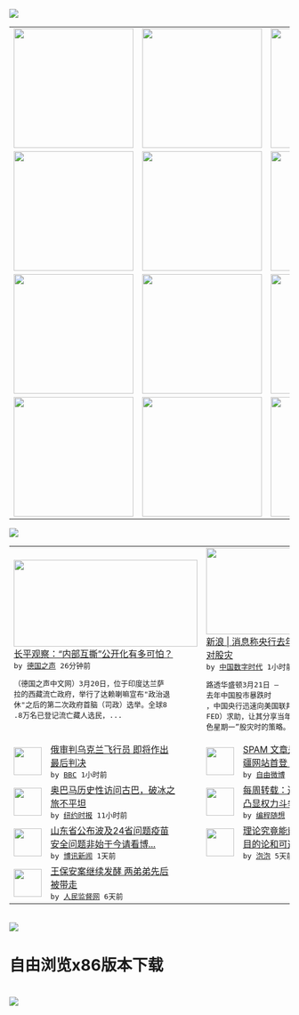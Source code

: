 

<a href="https://github.com/greatfire/z/raw/master/FreeBrowser.apk"><img src="https://raw.githubusercontent.com/greatfire/wiki/master/x/header.png" /></a><table><tr><td width="262" align="center" valign="center"><a href="https://github.com/greatfire/wiki/wiki/nyt" title="纽约时报中文网 国际纵览"><img src="https://raw.githubusercontent.com/greatfire/wiki/master/x/nyt_flag.png" width="215"/></a></td><td width="262" align="center" valign="center"><a href="https://github.com/greatfire/wiki/wiki/dw" title=""><img src="https://raw.githubusercontent.com/greatfire/wiki/master/x/dw_flag.png" width="215"/></a></td><td width="262" align="center" valign="center"><a href="https://github.com/greatfire/wiki/wiki/rmjd" title=""><img src="https://raw.githubusercontent.com/greatfire/wiki/master/x/rmjd_flag.png" width="215"/></a></td></tr><tr><td width="262" align="center" valign="center"><a href="https://github.com/paopaonetizen/website" title="泡泡 - 未经审查的互联网信息"><img src="https://raw.githubusercontent.com/greatfire/wiki/master/x/pp_flag.png" width="215"/></a></td><td width="262" align="center" valign="center"><a href="https://github.com/getlantern/mirror" title="以及自由微博和GreatFire.org官方中文论坛"><img src="https://raw.githubusercontent.com/greatfire/wiki/master/x/lantern_flag.png" width="215"/></a></td><td width="262" align="center" valign="center"><a href="https://github.com/cdtmirrors/m/" title=""><img src="https://raw.githubusercontent.com/greatfire/wiki/master/x/cdt_flag.png" width="215"/></a></td></tr><tr><td width="262" align="center" valign="center"><a href="https://github.com/program-think/blog" title="编程随想的博客"><img src="https://raw.githubusercontent.com/greatfire/wiki/master/x/pt_flag.png" width="215"/></a></td><td width="262" align="center" valign="center"><a href="https://github.com/greatfire/wiki/wiki/bbc" title=""><img src="https://raw.githubusercontent.com/greatfire/wiki/master/x/bbc_flag.png" width="215"/></a></td><td width="262" align="center" valign="center"><a href="https://github.com/freeweibo/s" title="自由微博 - 匿名和不受屏蔽的新浪微博搜索"><img src="https://raw.githubusercontent.com/greatfire/wiki/master/x/fw_flag.png" width="215"/></a></td></tr><tr><td width="262" align="center" valign="center"><a href="https://github.com/greatfire/wiki/wiki/google" title=""><img src="https://raw.githubusercontent.com/greatfire/wiki/master/x/google_flag.png" width="215"/></a></td><td width="262" align="center" valign="center"><a href="https://github.com/bxnews/boxun" title=""><img src="https://raw.githubusercontent.com/greatfire/wiki/master/x/bx_flag.png" width="215"/></a></td><td width="262" align="center" valign="center"><a href="https://github.com/greatfire/wiki/wiki/open-source" title="欢迎访问GreatFire.org开发者项目网站"><img src="https://raw.githubusercontent.com/greatfire/wiki/master/x/open-source_flag.png" width="215"/></a></td></tr></table><img src="https://raw.githubusercontent.com/greatfire/wiki/master/x/newsfeed text.png" /><table cols="4"><tr><td colspan="2" width="380"><a href="http://dw.com/p/1IH5V?maca=chi-GK-text-greatfire-all-chinese-15625-xml-mrss"><img src="http://www.dw.com/image/0,,19129683_302,00.jpg" width="330" height="156"/></a></br><a href="http://dw.com/p/1IH5V?maca=chi-GK-text-greatfire-all-chinese-15625-xml-mrss">长平观察：“内部互撕”公开化有多可怕？</a></br><kbd> by <a href="http://dw.de">德国之声</a> 26分钟前 </kbd></br><pre>（德国之声中文网）3月20日，位于印度达兰萨<br/>拉的西藏流亡政府，举行了达赖喇嘛宣布"政治退<br/>休"之后的第二次政府首脑（司政）选举。全球8<br/>.8万名已登记流亡藏人选民，...</pre></td><td colspan="2" width="380"><a href="http://feedproxy.google.com/~r/chinadigitaltimes/IyPt/~3/Sfw5SVflMpo/"><img src="http://i1.wp.com/chinadigitaltimes.net/chinese/files/2016/03/1fFj-fxqnski7790008.jpg?resize=550%2C344" width="330" height="156"/></a></br><a href="http://feedproxy.google.com/~r/chinadigitaltimes/IyPt/~3/Sfw5SVflMpo/">新浪 | 消息称央行去年询问美联储如何应<br/>对股灾</a></br><kbd> by <a href="http://chinadigitaltimes.net/chinese/">中国数字时代</a> 1小时前 </kbd></br><pre>路透华盛顿3月21日 – 去年中国股市暴跌时<br/>，中国央行迅速向美国联邦储备委员会（美联储/<br/>FED）求助，让其分享当年应对1987年“黑<br/>色星期一”股灾时的策略。这次...</pre></td></tr><tr><td><img src="http://a.files.bbci.co.uk/worldservice/live/assets/images/2016/03/21/160321141322_savchenko_pilot_trial_144x81_afp_nocredit.jpg" width="50" height="50"/></td><td width="280"><a href="http://www.bbc.com/zhongwen/simp/world/2016/03/160321_savchenko_trial">俄审判乌克兰飞行员 即将作出<br/>最后判决</a></br><kbd> by <a href="http://www.bbc.co.uk/zhongwen/simp">BBC</a> 1小时前 </kbd></td><td><img src="http://ww1.sinaimg.cn/large/006oZBFXgw1f24qzt0zcxj3094068dfz.jpg" width="50" height="50"/></td><td width="280"><a href="https://freeweibo.com/weibo/3955566063360597">SPAM 文章是他写的么？新<br/>疆网站首登？这几天微信...</a></br><kbd> by <a href="https://freeweibo.com/">自由微博</a> 3小时前 </kbd></td></tr><tr><td><img src="http://static01.nyt.com/images/2016/03/20/world/20160320prexy-hp-slide-8FW0/20160320prexy-hp-slide-8FW0-articleLarge-v2.jpg" width="50" height="50"/></td><td width="280"><a href="https://d3qlz4p8smvoli.cloudfront.net/world/20160321/c21prexy/">奥巴马历史性访问古巴，破冰之<br/>旅不平坦</a></br><kbd> by <a href="http://m.cn.nytimes.com/">纽约时报</a> 11小时前 </kbd></td><td><img src="http://lh5.googleusercontent.com/LyvA_7X_de5kLfjnL4NsJuqGcwbpfgCUzCMj9BkAuE1qyZAjkAcBaxFI9zxUWwzIcJjfgjaxBSs8QxSTaUbjeW2zIe_F6r3ERmIcCHf45btE6VH3OIxzw7d1u1o3CmIT7bVzPn95PnA" width="50" height="50"/></td><td width="280"><a href="http://feedproxy.google.com/~r/programthink/~3/rrDQpg3qSFs/weekly-share-98.html">每周转载：近期朝廷高层乱象，<br/>凸显权力斗争加剧</a></br><kbd> by <a href="http://program-think.blogspot.com">编程随想</a> 11小时前 </kbd></td></tr><tr><td><img src="http://www.boxun.com/news/images/2016/03/201603212158china1.jpg" width="50" height="50"/></td><td width="280"><a href="http://www.boxun.com/news/gb/china/2016/03/201603212158.shtml">山东省公布波及24省问题疫苗<br/>安全问题非始于今请看博...</a></br><kbd> by <a href="http://www.boxun.com">博讯新闻</a> 1天前 </kbd></td><td><img src="https://raw.githubusercontent.com/greatfire/wiki/master/x/pp_logo.png" width="50" height="50"/></td><td width="280"><a href="https://pao-pao.net/article/680">理论究竟能帮你多少？——关于<br/>目的论和可选择性的错觉</a></br><kbd> by <a href="https://pao-pao.net">泡泡</a> 5天前 </kbd></td></tr><tr><td><img src="https://raw.githubusercontent.com/greatfire/wiki/master/x/rmjd_logo.png" width="50" height="50"/></td><td width="280"><a href="http://www.rmjdw.com//fanfuqianshao/20160315/15518.html">王保安案继续发酵 两弟弟先后<br/>被带走 </a></br><kbd> by <a href="http://www.rmjdw.com/">人民监督网</a> 6天前 </kbd></td></table></br><a href="https://github.com/greatfire/z/raw/master/FreeBrowser.apk"><img src="https://raw.githubusercontent.com/greatfire/wiki/master/x/download app.png" /></a><h1>自由浏览x86版本下载<h1><a href="https://github.com/greatfire/z/raw/master/FreeBrowser-x86.apk"><img src="https://raw.githubusercontent.com/greatfire/images/master/fb86.qr.png" /></a>